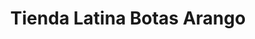 ---
title: "Tienda Latina Botas Arango"
url: /norfolk/tienda-latina-botas-arango/
shop: electronics
---